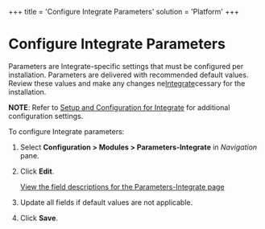 +++
title = 'Configure Integrate Parameters'
solution = 'Platform'
+++

# Configure Integrate Parameters

Parameters are Integrate-specific settings that must be configured per
installation. Parameters are delivered with recommended default values.
Review these values and make any changes
ne[Integrate](../../Integrate/Use_Cases/Setup_and_Configuration_for_Integrate)cessary
for the installation.

**NOTE**: Refer to [Setup and Configuration for
Integrate](../../Integrate/Use_Cases/Setup_and_Configuration_for_Integrate)
for additional configuration settings.

To configure Integrate parameters:

1.  Select **Configuration \> Modules \> Parameters-Integrate** in
    *Navigation* pane.

2.  Click **Edit**.
    
    [View the field descriptions for the Parameters-Integrate
    page](../Page_Desc/Parameters_Integrate)

3.  Update all fields if default values are not applicable.

4.  Click **Save<span style="font-weight: normal;">.</span>**
